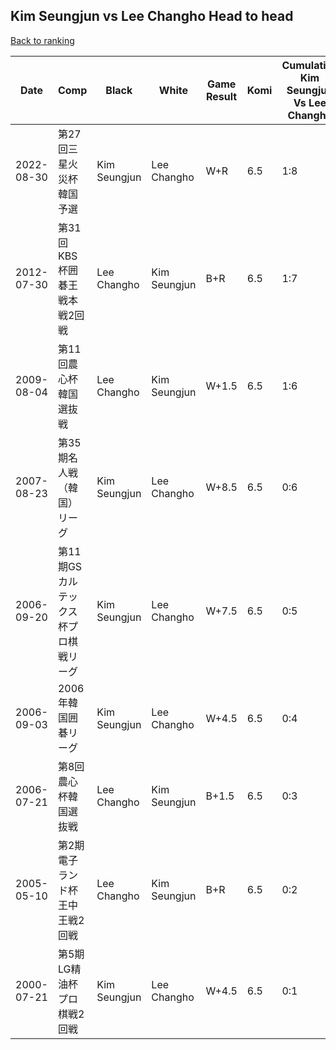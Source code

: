 ## Kim Seungjun vs Lee Changho Head to head

[Back to ranking](../../index.md)




| **Date** | **Comp** | **Black** | **White** | **Game Result** | **Komi** | **Cumulative Kim Seungjun Vs Lee Changho** | **Kim Seungjun Streak** | **Lee Changho Streak** | 
| --- | --- | --- | --- | --- | --- | --- | --- | --- |
| 2022-08-30 | 第27回三星火災杯韓国予選 | Kim Seungjun | Lee Changho | W+R | 6.5 | 1:8 | 0 | 2 | 
| 2012-07-30 | 第31回KBS杯囲碁王戦本戦2回戦 | Lee Changho | Kim Seungjun | B+R | 6.5 | 1:7 | 0 | 1 | 
| 2009-08-04 | 第11回農心杯韓国選抜戦 | Lee Changho | Kim Seungjun | W+1.5 | 6.5 | 1:6 | 1 | 0 | 
| 2007-08-23 | 第35期名人戦（韓国）リーグ | Kim Seungjun | Lee Changho | W+8.5 | 6.5 | 0:6 | 0 | 6 | 
| 2006-09-20 | 第11期GSカルテックス杯プロ棋戦リーグ | Kim Seungjun | Lee Changho | W+7.5 | 6.5 | 0:5 | 0 | 5 | 
| 2006-09-03 | 2006年韓国囲碁リーグ | Kim Seungjun | Lee Changho | W+4.5 | 6.5 | 0:4 | 0 | 4 | 
| 2006-07-21 | 第8回農心杯韓国選抜戦 | Lee Changho | Kim Seungjun | B+1.5 | 6.5 | 0:3 | 0 | 3 | 
| 2005-05-10 | 第2期電子ランド杯王中王戦2回戦 | Lee Changho | Kim Seungjun | B+R | 6.5 | 0:2 | 0 | 2 | 
| 2000-07-21 | 第5期LG精油杯プロ棋戦2回戦 | Kim Seungjun | Lee Changho | W+4.5 | 6.5 | 0:1 | 0 | 1 |




